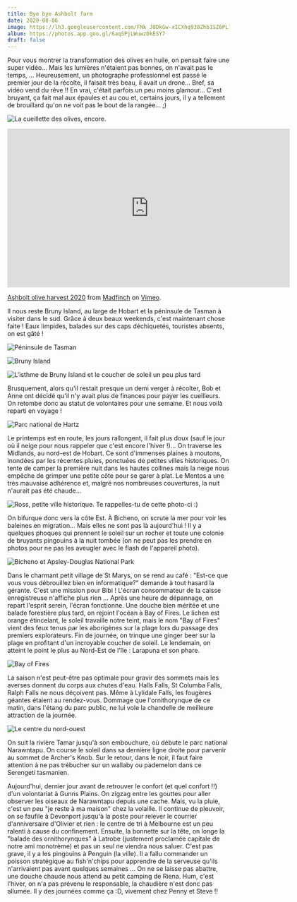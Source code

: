 ```yaml
---
title: Bye bye Ashbolt farm
date: 2020-08-06
image: https://lh3.googleusercontent.com/FNk_J0DkGw-xICXhq938Zhb1SZ6PL7iO84iM-FcvXNo_fiy30EgehUEfxSpQ5eKxfp5e6I9k2qLmQbg40Wt18LbG-pc-RwcRcUZ45CKBfFdhZPYXa1V7q8pfVTxu7Q5UzAYx6v2CLig
album: https://photos.app.goo.gl/6aqSPjLWuwzDkESY7
draft: false
---
```


Pour vous montrer la transformation des olives en huile, on pensait faire une super vidéo... Mais les lumières n'étaient pas bonnes, on n'avait pas le temps, ... Heureusement, un photographe professionnel est passé le premier jour de la récolte, il faisait très beau, il avait un drone... Bref, sa vidéo vend du rêve !! En vrai, c'était parfois un peu moins glamour... C'est bruyant, ça fait mal aux épaules et au cou et, certains jours, il y a tellement de brouillard qu'on ne voit pas le bout de la rangée... ;)

![La cueillette des olives, encore.](https://lh3.googleusercontent.com/n4_0dKzaqBFcGuuAuTk-eJOblBZYZAXO-rlwVILxuBDBbE9AOPqLLp4RdM9-NZrNhfW3eeRnAUsdW7AprT-idUQ_rL6h8Xd48WLP4DgSW8kO_7Tch1ElNiWSkih0_1JGSyDZAFAOLkE)

<iframe src="https://player.vimeo.com/video/427946963" width="640" height="360" frameborder="0" allow="autoplay; fullscreen" allowfullscreen></iframe>
<p><a href="https://vimeo.com/427946963">Ashbolt olive harvest 2020</a> from <a href="https://vimeo.com/madfinch">Madfinch</a> on <a href="https://vimeo.com">Vimeo</a>.</p>

Il nous reste Bruny Island, au large de Hobart et la péninsule de Tasman à visiter dans le sud. Grâce à deux beaux weekends, c'est maintenant chose faite ! Eaux limpides, balades sur des caps déchiquetés, touristes absents, on est gâté !

![Péninsule de Tasman](https://lh3.googleusercontent.com/l_bjLZTaiFwRBmLvwaKh6NxvWBAWv_VVP_HvTfnjzUF3dnd60OEU3Tr4JrYYioHN7h5Zczzx4JCsQPS1gWdQk4OgtbiPhYHlqnn0UnPzfnpRxKpWWnwdoKjx9Ez_Px_Y6A99FMSS8Bs)

![Bruny Island](https://lh3.googleusercontent.com/qRWUojzjldg8UQkdnjl7PGiDXq_iQpRRU8W0RQZtbyvvRucwTfcAnEUlJ-7rPVX1250lDhdQ1S-m5H0ia4QfsCLzv6n3wRwNZzjbG1dadetIrVzM0lzQ58EtpCX2TgNUYqG-E2t5Cw4)

![L'isthme de Bruny Island et le coucher de soleil un peu plus tard](https://lh3.googleusercontent.com/xRDiGYEVZXzoLBJCFvTSGasYt3Z6-aPEJSNOSamweP7W9WFMLa-tow3CkS3DsnleKIr-AuOwkXpTtgO7r5LwCtbs-CtrUH8KwScsgF2Wpc8iCveogj66chWnb_NxXT9wpZokvN69QWA)

Brusquement, alors qu'il restait presque un demi verger à récolter, Bob et Anne ont décidé qu'il n'y avait plus de finances pour payer les cueilleurs. On retombe donc au statut de volontaires pour une semaine. Et nous voilà reparti en voyage !

![Parc national de Hartz](https://lh3.googleusercontent.com/CpF9BOqBZaLlU_ykRtAa9WRx9lIX69X-VJGpwcIxewqnXwJROWPqJIJNP8E0yglJ0WhfnMxfz_eynumqk2r8RXJXR5lsJglgIUpJOat9rDM5dkZVYXn0tJCXkFhqEcrMppO_q76m9fM)

Le printemps est en route, les jours rallongent, il fait plus doux (sauf le jour où il neige pour nous rappeler que c'est encore l'hiver !)... On traverse les Midlands, au nord-est de Hobart. Ce sont d'immenses plaines à moutons, inondées par les récentes pluies, ponctuées de petites villes historiques. On tente de camper la première nuit dans les hautes collines mais la neige nous empêche de grimper une petite côte pour se garer à plat. Le Mentos a une très mauvaise adhérence et, malgré nos nombreuses couvertures, la nuit n'aurait pas été chaude...

![Ross, petite ville historique. Te rappelles-tu de [cette photo-ci](https://lh3.googleusercontent.com/OionzKi9EfVdMvbJhv5maFxqByNDPr9-045RP9ukTbgsBWq_SGB82M5SqI_-Gfa_SJFc4JN_AayXmTjfogmLSSOVSMAjZoWKzuKh-XBD9qsFCzkft2zb3ka1HedW7bCKagxGVvb6ZlI) :)](https://lh3.googleusercontent.com/vqojRqZZWbWgCvwwzNSoqnfSak9-jcV-HdrRn3_4Rj_C0HNeXP7kIAS19j1swCDRIl893T4s65GCTa5xal9jRExj-fYcDbPaZ-3APpSNayWb75JKOpmikLejT63tTF4WbQQHzfEn9WM)

On bifurque donc vers la côte Est. À Bicheno, on scrute la mer pour voir les baleines en migration... Mais elles ne sont pas là aujourd'hui ! Il y a quelques phoques qui prennent le soleil sur un rocher et toute une colonie de bruyants pingouins à la nuit tombée (on ne peut pas les prendre en photos pour ne pas les aveugler avec le flash de l'appareil photo).

![Bicheno et Apsley-Douglas National Park](https://lh3.googleusercontent.com/yOXB2HyR0uxiTdsgR679b7rUWcpOw-n1OoAD70hpUF8MKu78oJrGZH4W7ACJMcmi8gvCugLJa1KonzI212fAhhE725_CXkbNIGE_ncPNB7Xv3J6fDS5gPOWtDE2sDk2CzLo8gtPemog)

Dans le charmant petit village de St Marys, on se rend au café : "Est-ce que vous vous débrouillez bien en informatique?" demande à tout hasard la gérante. C'est une mission pour Bibi ! L'écran consommateur de la caisse enregistreuse n'affiche plus rien ... Après une heure de dépannage, on repart l'esprit serein, l'écran fonctionne. Une douche bien méritée et une balade forestière plus tard, on rejoint l'océan à Bay of Fires. Le lichen est orange étincelant, le soleil travaille notre teint, mais le nom "Bay of Fires" vient des feux tenus par les aborigènes sur la plage lors du passage des premiers explorateurs. Fin de journée, on trinque une ginger beer sur la plage en profitant d'un incroyable coucher de soleil.  Le lendemain, on atteint le point le plus au Nord-Est de l'île : Larapuna et son phare.

![Bay of Fires](https://lh3.googleusercontent.com/TDcqiIi7C_4CuoLvzRs7JI0WxYzmfb81AuxUyaFed6iloKbRjVd15Ni18c6ruNGNOvaLJHORR2bZS8FVmqiNfCIWBtfFkpVA9jR-AFE4n0o8oIzqZaSmoVph5s9aj_RlHcQENcaIids)

La saison n'est peut-être pas optimale pour gravir des sommets mais les averses donnent du corps aux chutes d'eau. Halls Falls, St Columba Falls, Ralph Falls ne nous déçoivent pas. Même à Lylidale Falls, les fougères géantes étaient au rendez-vous. Dommage que l'ornithorynque de ce matin, dans l'étang du parc public, ne lui vole la chandelle de meilleure attraction de la journée. 

![Le centre du nord-ouest](https://lh3.googleusercontent.com/NUbPiIM35V1WBVagDSm-WOgRRcMqKabNU4OwrEz-qcCdyjCG6gvJjvd_IGaOUkjK5qp642jccSKpyFH3gKD6yM4OqVoYwqsJ6XpckXyi3Qk7Ysv0UIIw6tCLQhUvo2Lfja2O0cuCkLQ)

On suit la rivière Tamar jusqu'à son embouchure, où débute le parc national Narawntapu. On course le soleil dans sa dernière ligne droite pour parvenir au sommet de Archer's Knob. Sur le retour, dans le noir, il faut faire attention à ne pas trébucher sur un wallaby ou pademelon dans ce Serengeti tasmanien.

Aujourd'hui, dernier jour avant de retrouver le confort (et quel confort !!) d'un volontariat à Gunns Plains. On zigzag entre les gouttes pour aller observer les oiseaux de Narawntapu depuis une cache. Mais, vu la pluie, c'est un peu "je reste à ma maison" chez la volaille. Il continue de pleuvoir, on se faufile à Devonport jusqu'à la poste pour relever le courrier d'anniversaire d'Olivier et rien : le centre de tri à Melbourne est un peu ralenti à cause du confinement. Ensuite, la bonnette sur la tête, on longe la "balade des ornithorynques" à Latrobe (justement proclamée capitale de notre ami monotrème) et pas un seul ne viendra nous saluer. C'est pas grave, il y a les pingouins à Penguin (la ville). Il a fallu commander un poisson stratégique au fish'n'chips pour apprendre de la serveuse qu'ils n'arrivaient pas avant quelques semaines ... On ne se laisse pas abattre, une douche chaude nous attend au petit camping de Riena. Hum, c'est l'hiver, on n'a pas prévenu le responsable, la chaudière n'est donc pas allumée. Il y des journées comme ça :D, vivement chez Penny et Steve !!
